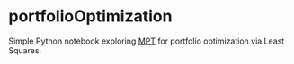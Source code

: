 # portfolioOptimization

Simple Python notebook exploring [MPT](https://en.wikipedia.org/wiki/Modern_portfolio_theory) for portfolio optimization via Least Squares.
